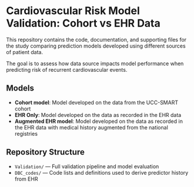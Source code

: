# Cardiovascular Risk Model Validation: Cohort vs EHR Data

This repository contains the code, documentation, and supporting files for the study comparing prediction models developed using different sources of patient data.

The goal is to assess how data source impacts model performance when predicting risk of recurrent cardiovascular events.

## Models

- **Cohort model**: Model developed on the data from the UCC-SMART cohort  
- **EHR Only**: Model developed on the data as recorded in the EHR data  
- **Augmented EHR model**: Model developed on the data as recorded in the EHR data with medical history augmented from the national registries

## Repository Structure

- `Validation/` — Full validation pipeline and model evaluation  
- `DBC_codes/` — Code lists and definitions used to derive predictor history from EHR  

